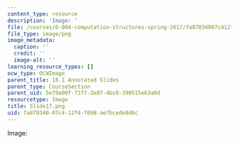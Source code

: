 ```yaml
---
content_type: resource
description: 'Image: '
file: /courses/6-004-computation-structures-spring-2017/fa87034007c412f4f098ae7bcede8d6c_Slide17.png
file_type: image/png
image_metadata:
  caption: ''
  credit: ''
  image-alt: ''
learning_resource_types: []
ocw_type: OCWImage
parent_title: 18.1 Annotated Slides
parent_type: CourseSection
parent_uid: 5e79a00f-7377-2e87-4bc8-390515e63a0d
resourcetype: Image
title: Slide17.png
uid: fa870340-07c4-12f4-f098-ae7bcede8d6c
---
```

Image: 

